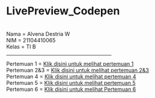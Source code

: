 # LivePreview_Codepen
<br>Nama = Alvena Destria W<br/>
NIM = 21104410065
<br>Kelas = TI B<br/>
<hr width="280">
Pertemuan 1 = <a href="https://codepen.io/collection/zxpgBB" title="Pertemuan 1">Klik disini untuk melihat pertemuan 1</a>
<br>Pertemuan 2&3 = <a href="https://codepen.io/collection/Exoqyg" title="Pertemuan 2&3">Klik disini untuk melihat pertemuan 2&3</a><br/>
Pertemuan 4 = <a href="https://codepen.io/collection/JGkgKJ" title="Pertemuan 4">Klik disini untuk melihat pertemuan 4</a><br/>
Pertemuan 5 = <a href="https://codepen.io/collection/PYQqbe" title="Pertemuan 5">Klik disini untuk melihat pertemuan 5</a>
<br>Pertemuan 6 = <a href="https://codepen.io/collection/bNLrGo" title="Pertemuan 6">Klik disini untuk melihat Pertemuan 6</a><br/>

